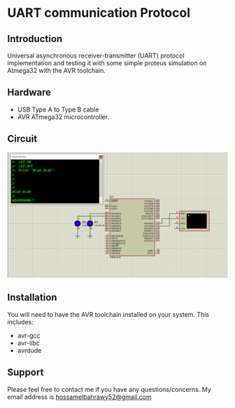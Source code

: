 UART communication Protocol
=================

Introduction
------------
Universal asynchronous receiver-transmitter (UART) protocol implementation and testing it with some simple proteus simulation on Atmega32 with the AVR toolchain.

Hardware
--------
* USB Type A to Type B cable
* AVR ATmega32 microcontroller.


Circuit
--------
![UART](circuit/uart.PNG)

Installation
------------
You will need to have the AVR toolchain installed on your system. This includes:
* avr-gcc
* avr-libc
* avrdude

Support
------
Please feel free to contact me if you have any questions/concerns. My email address is hossamelbahrawy52@gmail.com
